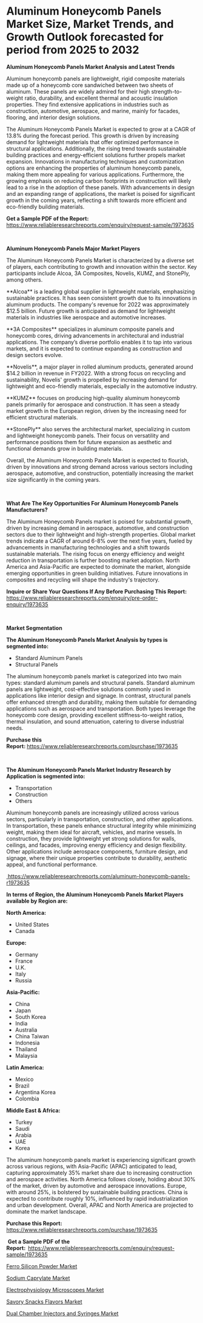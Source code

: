 <p><h1>Aluminum Honeycomb Panels Market Size, Market Trends, and Growth Outlook forecasted for period from 2025 to 2032</h1></p><p><strong>Aluminum Honeycomb Panels Market Analysis and Latest Trends</strong></p>
<p><p>Aluminum honeycomb panels are lightweight, rigid composite materials made up of a honeycomb core sandwiched between two sheets of aluminum. These panels are widely admired for their high strength-to-weight ratio, durability, and excellent thermal and acoustic insulation properties. They find extensive applications in industries such as construction, automotive, aerospace, and marine, mainly for facades, flooring, and interior design solutions.</p><p>The Aluminum Honeycomb Panels Market is expected to grow at a CAGR of 13.8% during the forecast period. This growth is driven by increasing demand for lightweight materials that offer optimized performance in structural applications. Additionally, the rising trend towards sustainable building practices and energy-efficient solutions further propels market expansion. Innovations in manufacturing techniques and customization options are enhancing the properties of aluminum honeycomb panels, making them more appealing for various applications. Furthermore, the growing emphasis on reducing carbon footprints in construction will likely lead to a rise in the adoption of these panels. With advancements in design and an expanding range of applications, the market is poised for significant growth in the coming years, reflecting a shift towards more efficient and eco-friendly building materials.</p></p>
<p><strong>Get a Sample PDF of the Report:&nbsp;</strong> <a href="https://www.reliableresearchreports.com/enquiry/request-sample/1973635?utm_campaign=28&utm_medium=2&utm_source=Github&utm_content=ia&utm_term=31012025&utm_id=aluminum-honeycomb-panels">https://www.reliableresearchreports.com/enquiry/request-sample/1973635</a></p>
<p>&nbsp;</p>
<p><strong>Aluminum Honeycomb Panels Major Market Players</strong></p>
<p><p>The Aluminum Honeycomb Panels Market is characterized by a diverse set of players, each contributing to growth and innovation within the sector. Key participants include Alcoa, 3A Composites, Novelis, KUMZ, and StonePly, among others.</p><p>**Alcoa** is a leading global supplier in lightweight materials, emphasizing sustainable practices. It has seen consistent growth due to its innovations in aluminum products. The company's revenue for 2022 was approximately $12.5 billion. Future growth is anticipated as demand for lightweight materials in industries like aerospace and automotive increases.</p><p>**3A Composites** specializes in aluminum composite panels and honeycomb cores, driving advancements in architectural and industrial applications. The company’s diverse portfolio enables it to tap into various markets, and it is expected to continue expanding as construction and design sectors evolve.</p><p>**Novelis**, a major player in rolled aluminum products, generated around $14.2 billion in revenue in FY2022. With a strong focus on recycling and sustainability, Novelis' growth is propelled by increasing demand for lightweight and eco-friendly materials, especially in the automotive industry.</p><p>**KUMZ** focuses on producing high-quality aluminum honeycomb panels primarily for aerospace and construction. It has seen a steady market growth in the European region, driven by the increasing need for efficient structural materials.</p><p>**StonePly** also serves the architectural market, specializing in custom and lightweight honeycomb panels. Their focus on versatility and performance positions them for future expansion as aesthetic and functional demands grow in building materials.</p><p>Overall, the Aluminum Honeycomb Panels Market is expected to flourish, driven by innovations and strong demand across various sectors including aerospace, automotive, and construction, potentially increasing the market size significantly in the coming years.</p></p>
<p>&nbsp;</p>
<p><strong>What Are The Key Opportunities For Aluminum Honeycomb Panels Manufacturers?</strong></p>
<p><p>The Aluminum Honeycomb Panels market is poised for substantial growth, driven by increasing demand in aerospace, automotive, and construction sectors due to their lightweight and high-strength properties. Global market trends indicate a CAGR of around 6-8% over the next five years, fueled by advancements in manufacturing technologies and a shift towards sustainable materials. The rising focus on energy efficiency and weight reduction in transportation is further boosting market adoption. North America and Asia-Pacific are expected to dominate the market, alongside emerging opportunities in green building initiatives. Future innovations in composites and recycling will shape the industry's trajectory.</p></p>
<p><strong>Inquire or Share Your Questions If Any Before Purchasing This Report:</strong> <a href="https://www.reliableresearchreports.com/enquiry/pre-order-enquiry/1973635?utm_campaign=28&utm_medium=2&utm_source=Github&utm_content=ia&utm_term=31012025&utm_id=aluminum-honeycomb-panels">https://www.reliableresearchreports.com/enquiry/pre-order-enquiry/1973635</a></p>
<p>&nbsp;</p>
<p><strong>Market Segmentation</strong></p>
<p><strong>The Aluminum Honeycomb Panels Market Analysis by types is segmented into:</strong></p>
<p><ul><li>Standard Aluminum Panels</li><li>Structural Panels</li></ul></p>
<p><p>The aluminum honeycomb panels market is categorized into two main types: standard aluminum panels and structural panels. Standard aluminum panels are lightweight, cost-effective solutions commonly used in applications like interior design and signage. In contrast, structural panels offer enhanced strength and durability, making them suitable for demanding applications such as aerospace and transportation. Both types leverage the honeycomb core design, providing excellent stiffness-to-weight ratios, thermal insulation, and sound attenuation, catering to diverse industrial needs.</p></p>
<p><strong>Purchase this Report:&nbsp;</strong><a href="https://www.reliableresearchreports.com/purchase/1973635?utm_campaign=28&utm_medium=2&utm_source=Github&utm_content=ia&utm_term=31012025&utm_id=aluminum-honeycomb-panels">https://www.reliableresearchreports.com/purchase/1973635</a></p>
<p>&nbsp;</p>
<p><strong>The Aluminum Honeycomb Panels Market Industry Research by Application is segmented into:</strong></p>
<p><ul><li>Transportation</li><li>Construction</li><li>Others</li></ul></p>
<p><p>Aluminum honeycomb panels are increasingly utilized across various sectors, particularly in transportation, construction, and other applications. In transportation, these panels enhance structural integrity while minimizing weight, making them ideal for aircraft, vehicles, and marine vessels. In construction, they provide lightweight yet strong solutions for walls, ceilings, and facades, improving energy efficiency and design flexibility. Other applications include aerospace components, furniture design, and signage, where their unique properties contribute to durability, aesthetic appeal, and functional performance.</p></p>
<p><a href="https://www.reliableresearchreports.com/aluminum-honeycomb-panels-r1973635?utm_campaign=28&utm_medium=2&utm_source=Github&utm_content=ia&utm_term=31012025&utm_id=aluminum-honeycomb-panels">&nbsp;https://www.reliableresearchreports.com/aluminum-honeycomb-panels-r1973635</a></p>
<p><strong>In terms of Region, the Aluminum Honeycomb Panels Market Players available by Region are:</strong></p>
<p>
    <p> <strong> North America: </strong>
        <ul>
            <li>United States</li>
            <li>Canada</li>
        </ul>
        </p> 
    <p> <strong> Europe: </strong>
        <ul>
            <li>Germany</li>
            <li>France</li>
            <li>U.K.</li>
            <li>Italy</li>
            <li>Russia</li>
        </ul>
        </p> 
    <p> <strong> Asia-Pacific: </strong>
        <ul>
            <li>China</li>
            <li>Japan</li>
            <li>South Korea</li>
            <li>India</li>
            <li>Australia</li>
            <li>China Taiwan</li>
            <li>Indonesia</li>
            <li>Thailand</li>
            <li>Malaysia</li>
        </ul>
        </p> 
    <p> <strong> Latin America: </strong>
        <ul>
            <li>Mexico</li>
            <li>Brazil</li>
            <li>Argentina Korea</li>
            <li>Colombia</li>
        </ul>
        </p> 
    <p> <strong> Middle East & Africa: </strong>
        <ul>
            <li>Turkey</li>
            <li>Saudi</li>
            <li>Arabia</li>
            <li>UAE</li>
            <li>Korea</li>
        </ul>
    </p>
    </p>
<p><p>The aluminum honeycomb panels market is experiencing significant growth across various regions, with Asia-Pacific (APAC) anticipated to lead, capturing approximately 35% market share due to increasing construction and aerospace activities. North America follows closely, holding about 30% of the market, driven by automotive and aerospace innovations. Europe, with around 25%, is bolstered by sustainable building practices. China is expected to contribute roughly 10%, influenced by rapid industrialization and urban development. Overall, APAC and North America are projected to dominate the market landscape.</p></p>
<p><strong>Purchase this Report: </strong><a href="https://www.reliableresearchreports.com/purchase/1973635?utm_campaign=28&utm_medium=2&utm_source=Github&utm_content=ia&utm_term=31012025&utm_id=aluminum-honeycomb-panels">https://www.reliableresearchreports.com/purchase/1973635</a></p>
<p>&nbsp;<strong>Get a Sample PDF of the Report:&nbsp;&nbsp;</strong><a href="https://www.reliableresearchreports.com/enquiry/request-sample/1973635?utm_campaign=28&utm_medium=2&utm_source=Github&utm_content=ia&utm_term=31012025&utm_id=aluminum-honeycomb-panels">https://www.reliableresearchreports.com/enquiry/request-sample/1973635</a></p>
<p><strong></strong></p>
<p><p><a href="https://github.com/ajatawlasta/Market-Research-Report-List-1/blob/main/ferro-silicon-powder-market.md?utm_campaign=28&utm_medium=2&utm_source=Github&utm_content=ia&utm_term=31012025&utm_id=aluminum-honeycomb-panels">Ferro Silicon Powder Market</a></p><p><a href="https://github.com/letisharempel95/Market-Research-Report-List-1/blob/main/sodium-caprylate-market.md?utm_campaign=28&utm_medium=2&utm_source=Github&utm_content=ia&utm_term=31012025&utm_id=aluminum-honeycomb-panels">Sodium Caprylate Market</a></p><p><a href="https://www.linkedin.com/pulse/competitive-landscape-revenue-forecast-electrophysiology-vbdde?utm_campaign=28&utm_medium=2&utm_source=Github&utm_content=ia&utm_term=31012025&utm_id=aluminum-honeycomb-panels">Electrophysiology Microscopes Market</a></p><p><a href="https://www.linkedin.com/pulse/whats-ahead-savory-snacks-flavors-market-analysis-2025-2032-rhhdf?utm_campaign=28&utm_medium=2&utm_source=Github&utm_content=ia&utm_term=31012025&utm_id=aluminum-honeycomb-panels">Savory Snacks Flavors Market</a></p><p><a href="https://www.linkedin.com/pulse/future-dual-chamber-injectors-syringes-latest-trends-development-5zfkf?utm_campaign=28&utm_medium=2&utm_source=Github&utm_content=ia&utm_term=31012025&utm_id=aluminum-honeycomb-panels">Dual Chamber Injectors and Syringes Market</a></p></p>